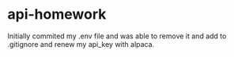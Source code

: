 # api-homework

Initially commited my .env file and was able to remove it and add to .gitignore and renew my api_key with alpaca.
